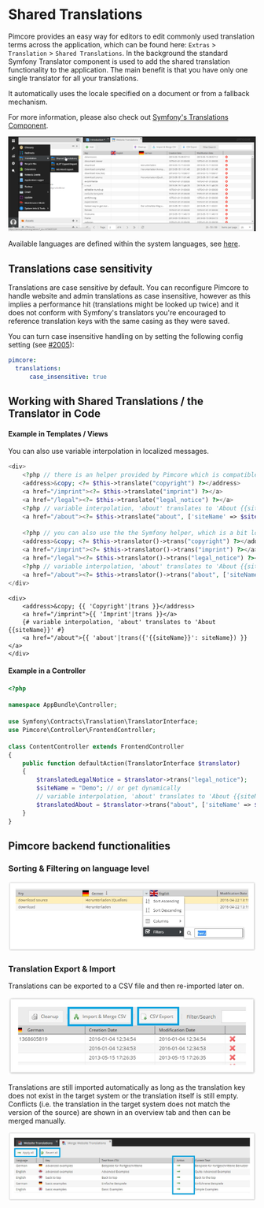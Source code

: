 # Shared Translations 

Pimcore provides an easy way for editors to edit commonly used translation terms across the application, which can be found 
here:  `Extras` > `Translation` > `Shared Translations`.
In the background the standard Symfony Translator component is used to add the shared translation functionality to the application. 
The main benefit is that you have only one single translator for all your translations. 

It automatically uses the locale specified on a document or from a fallback mechanism. 

For more information, please also check out [Symfony's Translations Component](http://symfony.com/doc/3.4/translation.html). 

![Shared Translations](../img/localization-translations.png)

Available languages are defined within the system languages, see [here](./README.md).

## Translations case sensitivity

Translations are case sensitive by default. You can
reconfigure Pimcore to handle website and admin translations as case insensitive, however as this implies a performance
hit (translations might be looked up twice) and it does not  conform with Symfony's translators you're encouraged to reference
translation keys with the same casing as they were saved.

You can turn case insensitive handling on by setting the following config setting (see [#2005](https://github.com/pimcore/pimcore/pull/2005)):
  
```yaml
pimcore:
  translations:
      case_insensitive: true
```

## Working with Shared Translations / the Translator in Code
  
#### Example in Templates / Views

You can also use variable interpolation in localized messages.

<div class="code-section">

```php
<div>
    <?php // there is an helper provided by Pimcore which is compatible with Pimcore 4, but interfaces the Symfony Translator component ?>
    <address>&copy; <?= $this->translate("copyright") ?></address>
    <a href="/imprint"><?= $this->translate("imprint") ?></a>
    <a href="/legal"><?= $this->translate("legal_notice") ?></a>
    <?php // variable interpolation, 'about' translates to 'About {{siteName}}' ?>
    <a href="/about"><?= $this->translate("about", ['siteName' => $siteName]) ?></a>
    
    <?php // you can also use the the Symfony helper, which is a bit longer ?>
    <address>&copy; <?= $this->translator()->trans("copyright") ?></address>
    <a href="/imprint"><?= $this->translator()->trans("imprint") ?></a>
    <a href="/legal"><?= $this->translator()->trans("legal_notice") ?></a>
    <?php // variable interpolation, 'about' translates to 'About {{siteName}}' ?>
    <a href="/about"><?= $this->translator()->trans("about", ['siteName' => $siteName]) ?></a>
</div>
```


```twig 
<div>
    <address>&copy; {{ 'Copyright'|trans }}</address>
    <a href="/imprint">{{ 'Imprint'|trans }}</a>
    {# variable interpolation, 'about' translates to 'About {{siteName}}' #}
    <a href="/about">{{ 'about'|trans({'{{siteName}}': siteName}) }}</a>
</div>
```

</div>

#### Example in a Controller
 
```php
<?php

namespace AppBundle\Controller;

use Symfony\Contracts\Translation\TranslatorInterface;
use Pimcore\Controller\FrontendController;

class ContentController extends FrontendController
{
    public function defaultAction(TranslatorInterface $translator)
    {
        $translatedLegalNotice = $translator->trans("legal_notice");
        $siteName = "Demo"; // or get dynamically
        // variable interpolation, 'about' translates to 'About {{siteName}}'
        $translatedAbout = $translator->trans("about", ['siteName' => $siteName]);
    }
}
```


## Pimcore backend functionalities

### Sorting & Filtering on language level

![Sorting Shared Translations](../img/localization-translations-sorting.jpg)


### Translation Export & Import

Translations can be exported to a CSV file and then re-imported later on.

![Translation Export](../img/localization-translations-export.jpg)

Translations are still imported automatically as long as the translation key does not exist in the target system or the 
translation itself is still empty. Conflicts (i.e. the translation in the target system does not match the version of 
the source) are shown in an overview tab and then can be merged manually.

![Translation Import](../img/localization-translations-import.jpg)
